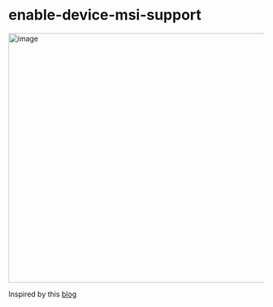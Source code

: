 # enable-device-msi-support

<img width="981" height="490" alt="image" src="https://github.com/user-attachments/assets/72669787-d019-40df-97b2-df600ab65d63" />

Inspired by this [blog](https://forums.guru3d.com/threads/windows-line-based-vs-message-signaled-based-interrupts-msi-tool.378044/)
